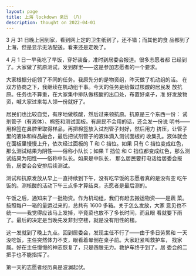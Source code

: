 ```yaml
---
layout: page
title: 上海 lockdown 亲历 （八）
description: thought on 2022-04-01
---
```



3 月 31 日晚上回到家，看到网上定的卫生纸到了，还不错；而其他的食
品都到了上海，但是显示无法配送。看来还是定晚了。

4 月 1 日一早我吃了早饭，穿好装备，准时到居委会报道。很多志愿者都
已经到了。大家做了抗原测试，发到群里——这是参加志愿者的一个要求。

大家根据分组领了不同的任务。我原先分的是物资组，昨天做了机动组的活。
在双方协商之下，我继续在机动组干事。今天的任务是给做过核酸的居民发
放抗原。任务也不算重，在大家集中排队做核酸的出口处，布置好桌子，准
好发放物资，喊大家过来每人领一份就好了。

居民们也比较自觉，有序地做核酸，然后过来领抗原。抗原是三个东西一份：
试剂管子（有液体）、棉签和测试面板。有居民不会用的话，还会发一份说
明书——用棉签在鼻腔里取得样品，再把棉签放入试剂管子封好，然后用力
挤压，让管子里的液体和样品融合，最后把试剂管子的液体滴入测试面板的
收集孔。液体就会在面板里慢慢上升，依次经过面板的 T 和 C 挡位。如果
只有 C 挡位变成红色，那么测试结果为阴性——俗称小队长；如果 T 挡位
和 C 挡位都变成红色，那么测试结果为阳性——俗称中队长。如果是中队长，
那么居民要打电话给居委会报告，居委会会安排后续测试。

测试和抗原发放从早上一直持续到下午，没有吃早饭的志愿者真的是没有空
吃午饭的。测核酸的活动下午三点多才算结束，志愿者是最后测的。

午饭之后，通知来了一批物资。作为机动组，我们有赶去搬运物资——是蔬
菜。按照每户一箱的量运过来的，总共有 1600 多箱。关于怎么发放，大家
意见也不统一——我觉得应该马上发掉，毕竟菜也放不了多长时间，而且眼
看就要下雨了。最后的决定是当晚先发非封空楼，就是没有阳性的楼。

这一发就到了晚上九点。回到居委会，发现主任不行了——由于多日劳累和
一天没吃饭，主任突然体力不支，眼看着晕倒在桌子前。大家赶紧叫救护车，
找家属。好在主任慢慢的神志恢复了，只是四肢无力。救护车终于到了。居
委会的二把手也不能指挥了。

第一天的志愿者经历真是波澜起伏。